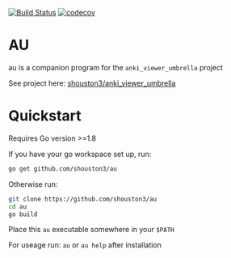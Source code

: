 [![Build Status](https://travis-ci.org/shouston3/au.svg?branch=master)](https://travis-ci.org/shouston3/au)
[![codecov](https://codecov.io/gh/shouston3/au/branch/master/graph/badge.svg)](https://codecov.io/gh/shouston3/au)

# AU

au is a companion program for the `anki_viewer_umbrella` project

See project here: [shouston3/anki_viewer_umbrella](https://github.com/shouston3/anki_viewer_umbrella)

# Quickstart

Requires Go version >=1.8

If you have your go workspace set up, run:

```bash
go get github.com/shouston3/au
```

Otherwise run:

```bash
git clone https://github.com/shouston3/au
cd au
go build
```

Place this `au` executable somewhere in your `$PATH`

For useage run: `au` or `au help` after installation
